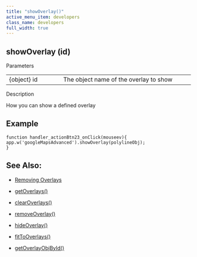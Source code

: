 ```yaml
---
title: "showOverlay()"
active_menu_item: developers
class_name: developers
full_width: true
---
```



## showOverlay (id)

Parameters

<table>
<tr>
<td width="169">
{object} id

</td>
<td width="17">
</td>
<td width="694">
The object name of the overlay to show

</td>
</tr>
</table>

Description

How you can show a defined overlay

## Example

    function handler_actionBtn23_onClick(mouseev){
    app.w('googleMapsAdvanced').showOverlay(polylineObj);
    }
   

## See Also:

 - [Removing Overlays](../../../../product-guide/advanced-important-widgets/google-v3-maps-widget/working-with-overlays/removing-overlays)

 - [getOverlays()](getoverlays)

 - [clearOverlays()](clearoverlays)

 - [removeOverlay()](removeoverlay)

 - [hideOverlay()](hideoverlay)

 - [fitToOverlays()](fittooverlays)

 - [getOverlayObjById()](getoverlayobjbyidid)

